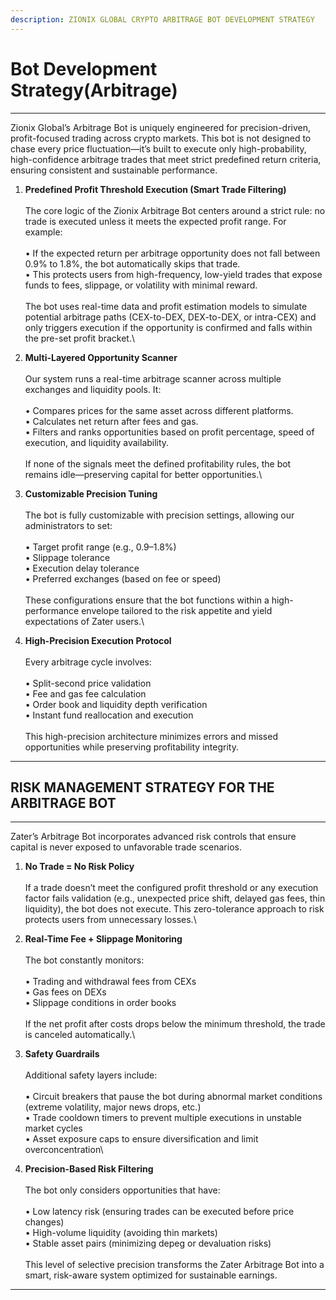 ```yaml
---
description: ZIONIX GLOBAL CRYPTO ARBITRAGE BOT DEVELOPMENT STRATEGY
---
```


# Bot Development Strategy(Arbitrage)

***

Zionix Global’s Arbitrage Bot is uniquely engineered for precision-driven, profit-focused trading across crypto markets. This bot is not designed to chase every price fluctuation—it’s built to execute only high-probability, high-confidence arbitrage trades that meet strict predefined return criteria, ensuring consistent and sustainable performance.

1. **Predefined Profit Threshold Execution (Smart Trade Filtering)**\
   \
   The core logic of the Zionix Arbitrage Bot centers around a strict rule: no trade is executed unless it meets the expected profit range. For example:\
   \
   • If the expected return per arbitrage opportunity does not fall between 0.9% to 1.8%, the bot automatically skips that trade.   \
   • This protects users from high-frequency, low-yield trades that expose funds to fees, slippage, or volatility with minimal reward.\
   \
   The bot uses real-time data and profit estimation models to simulate potential arbitrage paths (CEX-to-DEX, DEX-to-DEX, or intra-CEX) and only triggers execution if the opportunity is confirmed and falls within the pre-set profit bracket.\

2. **Multi-Layered Opportunity Scanner**\
   \
   Our system runs a real-time arbitrage scanner across multiple exchanges and liquidity pools. It:\
   \
   • Compares prices for the same asset across different platforms.   \
   • Calculates net return after fees and gas.   \
   • Filters and ranks opportunities based on profit percentage, speed of execution, and liquidity availability.\
   \
   If none of the signals meet the defined profitability rules, the bot remains idle—preserving capital for better opportunities.\

3. **Customizable Precision Tuning**\
   \
   The bot is fully customizable with precision settings, allowing our administrators to set:\
   \
   • Target profit range (e.g., 0.9–1.8%)   \
   • Slippage tolerance   \
   • Execution delay tolerance   \
   • Preferred exchanges (based on fee or speed)\
   \
   These configurations ensure that the bot functions within a high-performance envelope tailored to the risk appetite and yield expectations of Zater users.\

4. **High-Precision Execution Protocol**\
   \
   Every arbitrage cycle involves:\
   \
   • Split-second price validation   \
   • Fee and gas fee calculation   \
   • Order book and liquidity depth verification   \
   • Instant fund reallocation and execution\
   \
   This high-precision architecture minimizes errors and missed opportunities while preserving profitability integrity.

***

## RISK MANAGEMENT STRATEGY FOR THE ARBITRAGE BOT

***

Zater’s Arbitrage Bot incorporates advanced risk controls that ensure capital is never exposed to unfavorable trade scenarios.

1. **No Trade = No Risk Policy**\
   \
   If a trade doesn’t meet the configured profit threshold or any execution factor fails validation (e.g., unexpected price shift, delayed gas fees, thin liquidity), the bot does not execute. This zero-tolerance approach to risk protects users from unnecessary losses.\

2. **Real-Time Fee + Slippage Monitoring**\
   \
   The bot constantly monitors:\
   \
   • Trading and withdrawal fees from CEXs   \
   • Gas fees on DEXs   \
   • Slippage conditions in order books\
   \
   If the net profit after costs drops below the minimum threshold, the trade is canceled automatically.\

3. **Safety Guardrails**\
   \
   Additional safety layers include:\
   \
   • Circuit breakers that pause the bot during abnormal market conditions (extreme volatility, major news drops, etc.)   \
   • Trade cooldown timers to prevent multiple executions in unstable market cycles   \
   • Asset exposure caps to ensure diversification and limit overconcentration\

4. **Precision-Based Risk Filtering**\
   \
   The bot only considers opportunities that have:\
   \
   • Low latency risk (ensuring trades can be executed before price changes)   \
   • High-volume liquidity (avoiding thin markets)   \
   • Stable asset pairs (minimizing depeg or devaluation risks)\
   \
   This level of selective precision transforms the Zater Arbitrage Bot into a smart, risk-aware system optimized for sustainable earnings.

***
